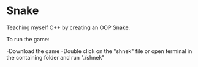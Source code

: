 # Snake
Teaching myself C++ by creating an OOP Snake.

To run the game:

-Download the game
-Double click on the "shnek" file or open terminal in the containing folder and run "./shnek"
